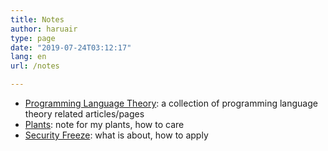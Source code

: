 ```yaml
---
title: Notes
author: haruair
type: page
date: "2019-07-24T03:12:17"
lang: en
url: /notes

---
```


- [Programming Language Theory](/plt): a collection of programming language
  theory related articles/pages
- [Plants](/plants): note for my plants, how to care
- [Security Freeze](/note/security-freeze): what is about, how to apply

